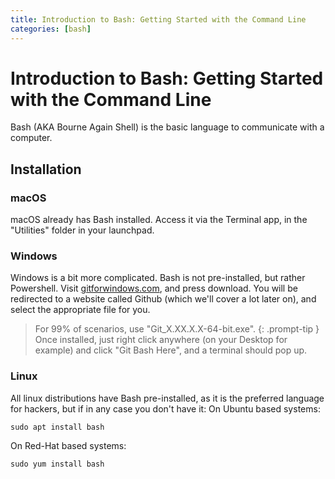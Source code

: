 ```yaml
---
title: Introduction to Bash: Getting Started with the Command Line
categories: [bash]
---
```


# Introduction to Bash: Getting Started with the Command Line

Bash (AKA Bourne Again Shell) is the basic language to communicate with a computer.

## Installation
### macOS
macOS already has Bash installed. Access it via the Terminal app, in the "Utilities" folder in your launchpad.

### Windows
Windows is a bit more complicated. Bash is not pre-installed, but rather Powershell.
Visit [gitforwindows.com](https://gitforwindows.org/), and press download.
You will be redirected to a website called Github (which we'll cover a lot later on), and select the appropriate file for you.
> For 99% of scenarios, use "Git_X.XX.X.X-64-bit.exe".
{: .prompt-tip }
Once installed, just right click anywhere (on your Desktop for example) and click "Git Bash Here", and a terminal should pop up.

### Linux
All linux distributions have Bash pre-installed, as it is the preferred language for hackers, but if in any case you don't have it:
On Ubuntu based systems:
```
sudo apt install bash
```

On Red-Hat based systems:
```
sudo yum install bash
```

